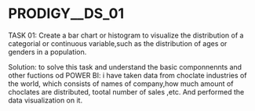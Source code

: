 # PRODIGY__DS_01

TASK 01:
Create a bar chart or histogram to visualize the distribution of a categorial or continuous variable,such as the distribution of ages or genders in a population.

Solution:
to solve this task and understand the basic componnennts and other fuctions od POWER BI:
i have taken data from choclate industries of the world, which consists of names of company,how much amount of choclates are distributed, tootal number of sales ,etc.
And performed the data visualization on it.
